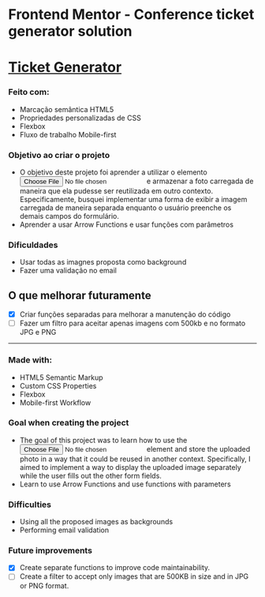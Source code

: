 # Frontend Mentor - Conference ticket generator solution

<h1><a target="_blank" href="https://alyssondemari.github.io/ticket/">Ticket Generator</a></h1>

### Feito com:

- Marcação semântica HTML5
- Propriedades personalizadas de CSS
- Flexbox
- Fluxo de trabalho Mobile-first

### Objetivo ao criar o projeto  

- O objetivo deste projeto foi aprender a utilizar o elemento <input type="file"> e armazenar a foto carregada de maneira que ela pudesse ser reutilizada em outro contexto. Especificamente, busquei implementar uma forma de exibir a imagem carregada de maneira separada enquanto o usuário preenche os demais campos do formulário.
- Aprender a usar Arrow Functions e usar funções com parâmetros 


### Dificuldades 

- Usar todas as imagnes proposta como background
- Fazer uma validação no email 

## O que melhorar futuramente 

- [X] Criar funções separadas para melhorar a manutenção do código
- [ ] Fazer um filtro para aceitar apenas imagens com 500kb e no formato JPG e PNG

<hr>

### Made with:

- HTML5 Semantic Markup
- Custom CSS Properties
- Flexbox
- Mobile-first Workflow

### Goal when creating the project  

- The goal of this project was to learn how to use the <input type="file"> element and store the uploaded photo in a way that it could be reused in another context. Specifically, I aimed to implement a way to display the uploaded image separately while the user fills out the other form fields.
- Learn to use Arrow Functions and use functions with parameters

### Difficulties 

- Using all the proposed images as backgrounds
- Performing email validation 

### Future improvements
- [X] Create separate functions to improve code maintainability.
- [ ] Create a filter to accept only images that are 500KB in size and in JPG or PNG format.
